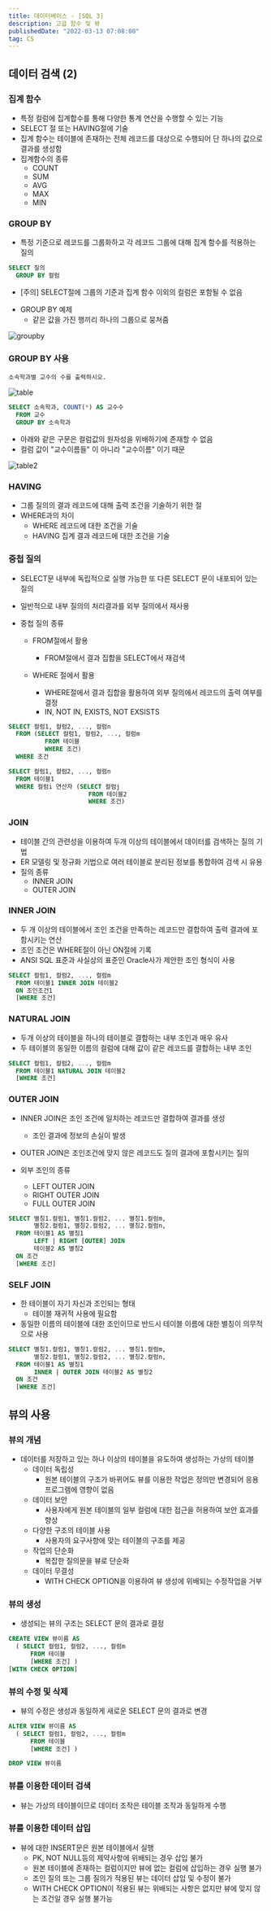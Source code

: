 ```yaml
---
title: 데이터베이스 - [SQL 3]
description: 고급 함수 및 뷰
publishedDate: "2022-03-13 07:08:00"
tag: CS
---
```


## 데이터 검색 (2)

### 집계 함수

- 특정 컬럼에 집계합수를 통해 다양한 통계 연산을 수행할 수 있는 기능
- SELECT 절 또는 HAVING절에 기술
- 집계 함수는 테이블에 존재하는 전체 레코드를 대상으로 수행되어 단 하나의 값으로 결과를 생성함
- 집계함수의 종류
  - COUNT
  - SUM
  - AVG
  - MAX
  - MIN

### GROUP BY

- 특정 기준으로 레코드를 그룹화하고 각 레코드 그룹에 대해 집계 함수를 적용하는 질의

```sql
SELECT 질의
  GROUP BY 컬럼
```

- [주의] SELECT절에 그룹의 기준과 집계 함수 이외의 컬럼은 포함될 수 없음

* GROUP BY 예제
  - 같은 값을 가진 행끼리 하나의 그룹으로 뭉쳐줌

![groupby](/images/posts/db-sql-3/group-by.png)

### GROUP BY 사용

```
소속학과별 교수의 수를 출력하시오.
```

![table](/images/posts/db-sql-3/table.png)

```sql
SELECT 소속학과, COUNT(*) AS 교수수
  FROM 교수
  GROUP BY 소속학과
```

- 아래와 같은 구문은 컬럼값의 원자성을 위배하기에 존재할 수 없음
- 컬럼 값이 "교수이름들" 이 아니라 "교수이름" 이기 때문

![table2](/images/posts/db-sql-3/table2.png)

### HAVING

- 그룹 질의의 결과 레코드에 대해 출력 조건을 기술하기 위한 절
- WHERE과의 차이
  - WHERE 레코드에 대한 조건을 기술
  - HAVING 집계 결과 레코드에 대한 조건을 기술

### 중첩 질의

- SELECT문 내부에 독립적으로 실행 가능한 또 다른 SELECT 문이 내포되어 있는 질의
- 일반적으로 내부 질의의 처리결과를 외부 질의에서 재사용
- 중첩 질의 종류

  - FROM절에서 활용

    - FROM절에서 결과 집합을 SELECT에서 재검색

  - WHERE 절에서 활용
    - WHERE절에서 결과 집합을 활용하여 외부 질의에서 레코드의 출력 여부를 결정
    - IN, NOT IN, EXISTS, NOT EXSISTS

```sql
SELECT 컬럼1, 컬럼2, ..., 컬럼n
  FROM (SELECT 컬럼1, 컬럼2, ..., 컬럼m
          FROM 테이블
          WHERE 조건)
  WHERE 조건
```

```sql
SELECT 컬럼1, 컬럼2, ..., 컬럼n
  FROM 테이블1
  WHERE 컬럼i 연산자 (SELECT 컬럼j
                      FROM 테이블2
                      WHERE 조건)
```

### JOIN

- 테이블 간의 관련성을 이용하여 두개 이상의 테이블에서 데이터를 검색하는 질의 기법
- ER 모델링 및 정규화 기법으로 여러 테이블로 분리된 정보를 통합하여 검색 시 유용
- 질의 종류
  - INNER JOIN
  - OUTER JOIN

### INNER JOIN

- 두 개 이상의 테이블에서 조인 조건을 만족하는 레코드만 결합하여 출력 결과에 포함시키는 연산
- 조인 조건은 WHERE절이 아닌 ON절에 기록
- ANSI SQL 표준과 사실상의 표준인 Oracle사가 제안한 조인 형식이 사용

```sql
SELECT 컬럼1, 컬럼2, ..., 컬럼m
  FROM 테이블1 INNER JOIN 테이블2
  ON 조인조건1
  [WHERE 조건]
```

### NATURAL JOIN

- 두개 이상의 테이블을 하나의 테이블로 결합하는 내부 조인과 매우 유사
- 두 테이블의 동일한 이름의 컬럼에 대해 값이 같은 레코드를 결합하는 내부 조인

```sql
SELECT 컬럼1, 컬럼2, ..., 컬럼m
  FROM 테이블1 NATURAL JOIN 테이블2
  [WHERE 조건]
```

### OUTER JOIN

- INNER JOIN은 조인 조건에 일치하는 레코드만 결합하여 결과를 생성

  - 조인 결과에 정보의 손실이 발생

- OUTER JOIN은 조인조건에 맞지 않은 레코드도 질의 결과에 포함시키는 질의

- 외부 조인의 종류
  - LEFT OUTER JOIN
  - RIGHT OUTER JOIN
  - FULL OUTER JOIN

```sql
SELECT 별칭1.컬럼1, 별칭1.컬럼2, ... 별칭1.컬럼m,
       별칭2.컬럼1, 별칭2.컬럼2, ... 별칭2.컬럼n,
  FROM 테이블1 AS 별칭1
       LEFT | RIGHT [OUTER] JOIN
       테이블2 AS 별칭2
  ON 조건
  [WHERE 조건]
```

### SELF JOIN

- 한 테이블이 자기 자신과 조인되는 형태
  - 테이블 재귀적 사용에 필요함
- 동일한 이름의 테이블에 대한 조인이므로 반드시 테이블 이름에 대한 별칭이 의무적으로 사용

```sql
SELECT 별칭1.컬럼1, 별칭1.컬럼2, ... 별칭1.컬럼m,
       별칭2.컬럼1, 별칭2.컬럼2, ... 별칭2.컬럼n,
  FROM 테이블1 AS 별칭1
       INNER | OUTER JOIN 테이블2 AS 별칭2
  ON 조건
  [WHERE 조건]
```

## 뷰의 사용

### 뷰의 개념

- 데이터를 저장하고 있는 하나 이상의 테이블을 유도하여 생성하는 가상의 테이블
  - 데이터 독립성
    - 원본 테이블의 구조가 바뀌어도 뷰를 이용한 작업은 정의만 변경되어 응용 프로그램에 영향이 없음
  - 데이터 보안
    - 사용자에게 원본 테이블의 일부 컬럼에 대한 접근을 허용하여 보안 효과를 향상
  - 다양한 구조의 테이블 사용
    - 사용자의 요구사항에 맞는 테이블의 구조를 제공
  - 작업의 단순화
    - 복잡한 질의문을 뷰로 단순화
  - 데이터 무결성
    - WITH CHECK OPTION을 이용하여 뷰 생성에 위배되는 수정작업을 거부

### 뷰의 생성

- 생성되는 뷰의 구조는 SELECT 문의 결과로 결정

```sql
CREATE VIEW 뷰이름 AS
  ( SELECT 컬럼1, 컬럼2, ..., 컬럼m
      FROM 테이블
      [WHERE 조건] )
[WITH CHECK OPTION]
```

### 뷰의 수정 및 삭제

- 뷰의 수정은 생성과 동일하게 새로운 SELECT 문의 결과로 변경

```sql
ALTER VIEW 뷰이름 AS
  ( SELECT 컬럼1, 컬럼2, ..., 컬럼m
      FROM 테이블
      [WHERE 조건] )
```

```sql
DROP VIEW 뷰이름
```

### 뷰를 이용한 데이터 검색

- 뷰는 가상의 테이블이므로 데이터 조작은 테이블 조작과 동일하게 수행

### 뷰를 이용한 데이터 삽입

- 뷰에 대한 INSERT문은 원본 테이블에서 실행
  - PK, NOT NULL등의 제약사항에 위배되는 경우 삽입 불가
  - 원본 테이블에 존재하는 컬럼이지만 뷰에 없는 컬럼에 삽입하는 경우 실행 불가
  - 조인 질의 또는 그룹 질의가 적용된 뷰는 데이터 삽입 및 수정이 불가
  - WITH CHECK OPTION이 적용된 뷰는 위배되는 사항은 없지만 뷰에 맞지 않는 조건일 경우 실행 불가능
